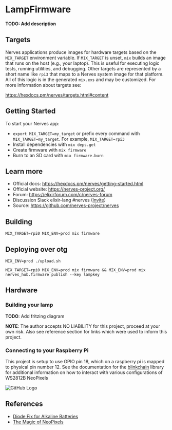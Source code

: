 # LampFirmware

**TODO: Add description**

## Targets

Nerves applications produce images for hardware targets based on the
`MIX_TARGET` environment variable. If `MIX_TARGET` is unset, `mix` builds an
image that runs on the host (e.g., your laptop). This is useful for executing
logic tests, running utilities, and debugging. Other targets are represented by
a short name like `rpi3` that maps to a Nerves system image for that platform.
All of this logic is in the generated `mix.exs` and may be customized. For more
information about targets see:

https://hexdocs.pm/nerves/targets.html#content

## Getting Started

To start your Nerves app:
  * `export MIX_TARGET=my_target` or prefix every command with
    `MIX_TARGET=my_target`. For example, `MIX_TARGET=rpi3`
  * Install dependencies with `mix deps.get`
  * Create firmware with `mix firmware`
  * Burn to an SD card with `mix firmware.burn`

## Learn more

  * Official docs: https://hexdocs.pm/nerves/getting-started.html
  * Official website: https://nerves-project.org/
  * Forum: https://elixirforum.com/c/nerves-forum
  * Discussion Slack elixir-lang #nerves ([Invite](https://elixir-slackin.herokuapp.com/))
  * Source: https://github.com/nerves-project/nerves

## Building
```
MIX_TARGET=rpi0 MIX_ENV=prod mix firmware
```
## Deploying over otg
```
MIX_ENV=prod ./upload.sh
```

```
MIX_TARGET=rpi0 MIX_ENV=prod mix firmware && MIX_ENV=prod mix nerves_hub.firmware publish --key lampkey
```

## Hardware

### Building your lamp

**TODO**: Add fritzing diagram

**NOTE**: The author accepts NO LIABILITY for this project, proceed at your own risk.  Also see reference section for links which were used to inform this project.

### Connecting to your Raspberry Pi

This project is setup to use GPIO pin 18, which on a raspberry pi is mapped to physical pin number 12.  See the documentation for the [blinkchain](https://github.com/GregMefford/blinkchain) library for additional information on how to interact with various configurations of WS2812B NeoPixels

![GitHub Logo](doc/gpio_pin_diagram.jpg)


## References

  * [Diode Fix for Alkaline Batteries](https://learn.adafruit.com/battery-power-for-led-pixels-and-strips/diode)
  * [The Magic of NeoPixels](https://learn.adafruit.com/adafruit-neopixel-uberguide/the-magic-of-neopixels)
